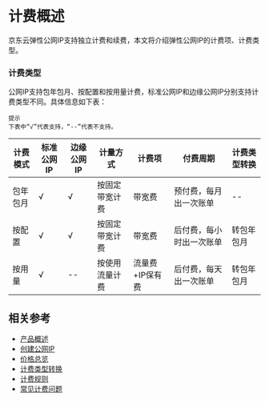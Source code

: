 # 计费概述

京东云弹性公网IP支持独立计费和续费，本文将介绍弹性公网IP的计费项、计费类型。


### 计费类型

公网IP支持包年包月、按配置和按用量计费，标准公网IP和边缘公网IP分别支持计费类型不同。具体信息如下表：
```
提示
下表中“√”代表支持，“--”代表不支持。
```
|计费模式|标准公网IP|边缘公网IP|计量方式|计费项|付费周期|计费类型转换|  
|--- |-- |-- |---|---|----|---|
|包年包月|√|√|按固定带宽计费|带宽费|预付费，每月出一次账单|--|
|按配置|√|√|按固定带宽计费|带宽费|后付费，每小时出一次账单|转包年包月|
|按用量|√|--|按使用流量计费|流量费+IP保有费|后付费，每天出一次账单|转包年包月|

## 相关参考

- [产品概述](../Introduction/Product-Overview.md)
- [创建公网IP](../Operation-Guide/Elastic-IP-Management/Create-Elastic-IP.md)
- [价格总览](Price-Overview.md)
- [计费类型转换](Change-Billing.md)
- [计费规则](Billing-Rules.md)
- [常见计费问题](FAQ.md)
